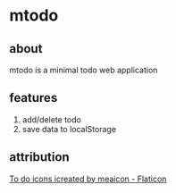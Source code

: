 # mtodo

## about
mtodo is a minimal todo web application

## features
1. add/delete todo
2. save data to localStorage

## attribution
[To do icons icreated by meaicon - Flaticon](https://www.flaticon.com/free-icons/to-do)
